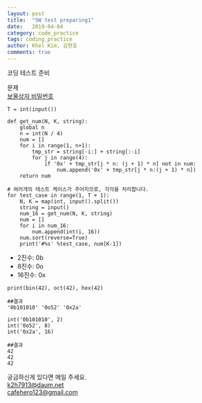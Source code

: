 ```yaml
---
layout: post
title:  "SW test preparing1"
date:   2019-04-04
category: code_practice
tags: coding_practice
author: Khel Kim, 김현호
comments: true
---
```


코딩 테스트 준비  

문제   
[보물상자 비밀번호](https://www.swexpertacademy.com/main/code/problem/problemDetail.do?contestProbId=AWXRUN9KfZ8DFAUo)

~~~
T = int(input())

def get_num(N, K, string):
    global n
    n = int(N / 4)
    num = []
    for i in range(1, n+1):
        tmp_str = string[-i:] + string[:-i]
        for j in range(4):
            if '0x' + tmp_str[j * n: (j + 1) * n] not in num:
                num.append('0x' + tmp_str[j * n:(j + 1) * n])
    return num

# 여러개의 테스트 케이스가 주어지므로, 각각을 처리합니다.
for test_case in range(1, T + 1):
    N, K = map(int, input().split())
    string = input()
    num_16 = get_num(N, K, string)
    num = []
    for i in num_16:
        num.append(int(i, 16))
    num.sort(reverse=True)
    print('#%s' %test_case, num[K-1])
~~~

- 2진수: 0b
- 8진수: 0o
- 16진수: 0x

~~~
print(bin(42), oct(42), hex(42)
~~~
~~~
##결과
'0b101010' '0o52' '0x2a'
~~~
~~~
int('0b101010', 2)
int('0o52', 8)
int('0x2a', 16)
~~~
~~~
##결과
42
42
42
~~~









궁금하신게 있다면 메일 주세요.  
k2h7913@daum.net  
cafehero123@gmail.com    
